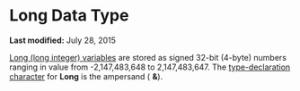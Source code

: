 
# Long Data Type

 **Last modified:** July 28, 2015

 [Long (long integer) variables](b8bdf64f-5920-1ae9-16d0-b26d09524a30.md) are stored as signed 32-bit (4-byte) numbers ranging in value from -2,147,483,648 to 2,147,483,647. The [type-declaration character](b8bdf64f-5920-1ae9-16d0-b26d09524a30.md) for **Long** is the ampersand ( **&amp;**).
